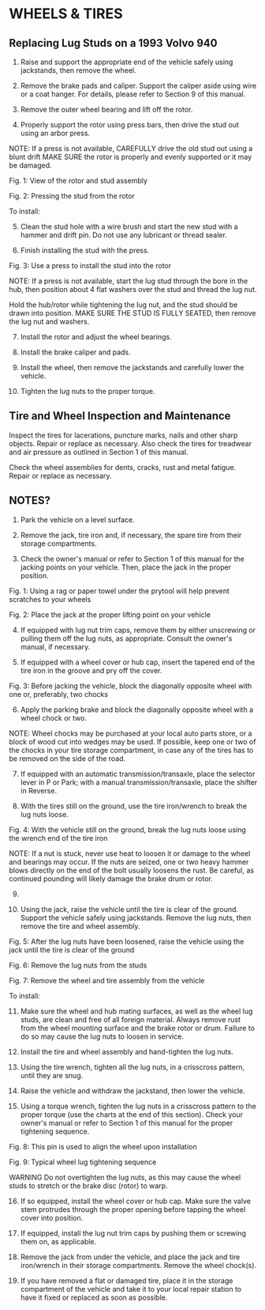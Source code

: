 # WHEELS & TIRES


## Replacing Lug Studs on a 1993 Volvo 940

1. Raise and support the appropriate end of the vehicle safely using jackstands,
   then remove the wheel.

2. Remove the brake pads and caliper. Support the caliper aside using wire or a
   coat hanger. For details, please refer to Section 9 of this manual.

3. Remove the outer wheel bearing and lift off the rotor.

4. Properly support the rotor using press bars, then drive the stud out using an
   arbor press.

NOTE: If a press is not available, CAREFULLY drive the old stud out using a
blunt drift MAKE SURE the rotor is properly and evenly supported or it may be
damaged.

Fig. 1: View of the rotor and stud assembly

Fig. 2: Pressing the stud from the rotor

To install:

5. Clean the stud hole with a wire brush and start the new stud with a hammer
   and drift pin. Do not use any lubricant or thread sealer.

6. Finish installing the stud with the press.

Fig. 3: Use a press to install the stud into the rotor

NOTE: If a press is not available, start the lug stud through the bore in the
hub, then position about 4 flat washers over the stud and thread the lug nut.

Hold the hub/rotor while tightening the lug nut, and the stud should be drawn
into position. MAKE SURE THE STUD IS FULLY SEATED, then remove the lug nut and
washers.

7. Install the rotor and adjust the wheel bearings.

8. Install the brake caliper and pads.

9. Install the wheel, then remove the jackstands and carefully lower the
   vehicle.

10. Tighten the lug nuts to the proper torque.


## Tire and Wheel Inspection and Maintenance

Inspect the tires for lacerations, puncture marks, nails and other sharp
objects. Repair or replace as necessary. Also check the tires for treadwear and
air pressure as outlined in Section 1 of this manual.

Check the wheel assemblies for dents, cracks, rust and metal fatigue. Repair or
replace as necessary.


## NOTES?

1. Park the vehicle on a level surface.

2. Remove the jack, tire iron and, if necessary, the spare tire from their
   storage compartments.

3. Check the owner's manual or refer to Section 1 of this manual for the jacking
   points on your vehicle. Then, place the jack in the proper position.

Fig. 1: Using a rag or paper towel under the prytool will help prevent scratches
to your wheels

Fig. 2: Place the jack at the proper lifting point on your vehicle

4. If equipped with lug nut trim caps, remove them by either unscrewing or
   pulling them off the lug nuts, as appropriate. Consult the owner's manual, if
   necessary.

5. If equipped with a wheel cover or hub cap, insert the tapered end of the tire
   iron in the groove and pry off the cover.

Fig. 3: Before jacking the vehicle, block the diagonally opposite wheel with one
or, preferably, two chocks

6. Apply the parking brake and block the diagonally opposite wheel with a wheel
   chock or two.

NOTE: Wheel chocks may be purchased at your local auto parts store, or a block
of wood cut into wedges may be used. If possible, keep one or two of the chocks
in your tire storage compartment, in case any of the tires has to be removed on
the side of the road.

7. If equipped with an automatic transmission/transaxle, place the selector
   lever in P or Park; with a manual transmission/transaxle, place the shifter
   in Reverse.

8. With the tires still on the ground, use the tire iron/wrench to break the lug
   nuts loose.

Fig. 4: With the vehicle still on the ground, break the lug nuts loose using the
wrench end of the tire iron

NOTE: If a nut is stuck, never use heat to loosen it or damage to the wheel and
bearings may occur. If the nuts are seized, one or two heavy hammer blows
directly on the end of the bolt usually loosens the rust. Be careful, as
continued pounding will likely damage the brake drum or rotor.

9.

10. Using the jack, raise the vehicle until the tire is clear of the ground.
    Support the vehicle safely using jackstands.  Remove the lug nuts, then
    remove the tire and wheel assembly.

Fig. 5: After the lug nuts have been loosened, raise the vehicle using the jack
until the tire is clear of the ground

Fig. 6: Remove the lug nuts from the studs

Fig. 7: Remove the wheel and tire assembly from the vehicle

To install:

11. Make sure the wheel and hub mating surfaces, as well as the wheel lug studs,
    are clean and free of all foreign material. Always remove rust from the
    wheel mounting surface and the brake rotor or drum. Failure to do so may
    cause the lug nuts to loosen in service.

12. Install the tire and wheel assembly and hand-tighten the lug nuts.

13. Using the tire wrench, tighten all the lug nuts, in a crisscross pattern,
    until they are snug.

14. Raise the vehicle and withdraw the jackstand, then lower the vehicle.

15. Using a torque wrench, tighten the lug nuts in a crisscross pattern to the
    proper torque (use the charts at the end of this section). Check your
    owner's manual or refer to Section 1 of this manual for the proper
    tightening sequence.

Fig. 8: This pin is used to align the wheel upon installation

Fig. 9: Typical wheel lug tightening sequence

WARNING Do not overtighten the lug nuts, as this may cause the wheel studs to
stretch or the brake disc (rotor) to warp.

16. If so equipped, install the wheel cover or hub cap. Make sure the valve stem
    protrudes through the proper opening before tapping the wheel cover into
    position.

17. If equipped, install the lug nut trim caps by pushing them or screwing them
    on, as applicable.

18. Remove the jack from under the vehicle, and place the jack and tire
    iron/wrench in their storage compartments. Remove the wheel chock(s).

19. If you have removed a flat or damaged tire, place it in the storage
    compartment of the vehicle and take it to your local repair station to have
    it fixed or replaced as soon as possible.

